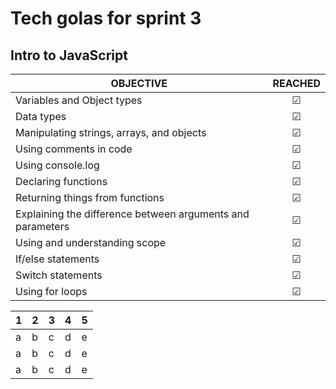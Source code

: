 # Tech golas for sprint 3
<!--Practicing my marckdown syntax -->
## Intro to JavaScript

| OBJECTIVE                                                   | REACHED |
| ----------------------------------------------------------- |:-------:|
| Variables and Object types                                  | &#9745; |
| Data types                                                  | &#9745; |
| Manipulating strings, arrays, and objects                   | &#9745; |
| Using comments in code                                      | &#9745; |
| Using console.log                                           | &#9745; |
| Declaring functions                                         | &#9745; |
| Returning things from functions                             | &#9745; |
| Explaining the difference between arguments and parameters  | &#9745; |
| Using and understanding scope                               | &#9745; |
| If/else statements                                          | &#9745; |
| Switch statements                                           | &#9745; |
| Using for loops                                             | &#9745; |

| 1  | 2  |  3 |  4 | 5  |
|---|---|---|---|---|
| a  | b  | c  | d  | e  |
| a  | b  | c  | d  | e  |
| a  | b  | c  | d  | e  |